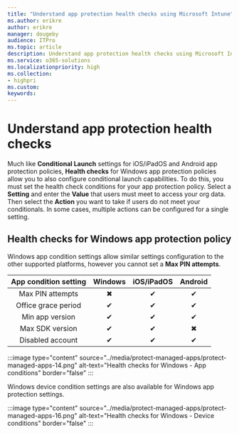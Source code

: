 ```yaml
---
title: "Understand app protection health checks using Microsoft Intune"
ms.author: erikre
author: erikre
manager: dougeby
audience: ITPro
ms.topic: article
description: Understand app protection health checks using Microsoft Intune.
ms.service: o365-solutions
ms.localizationpriority: high
ms.collection:
- highpri
ms.custom:
keywords:
---
```


# Understand app protection health checks

Much like **Conditional Launch** settings for iOS/iPadOS and Android app protection policies, **Health checks** for Windows app protection policies allow you to also configure conditional launch capabilities. To do this, you must set the health check conditions for your app protection policy. Select a **Setting** and enter the **Value** that users must meet to access your org data. Then select the **Action** you want to take if users do not meet your conditionals. In some cases, multiple actions can be configured for a single setting.

## Health checks for Windows app protection policy

Windows app condition settings allow similar settings configuration to the other supported platforms, however you cannot set a **Max PIN attempts**. 

| App   condition setting | Windows | iOS/iPadOS | Android |
|:---:|:---:|:---:|:---:|
| Max PIN attempts | ✖  | ✔ | ✔ |
| Office grace period | ✔ | ✔ | ✔ |
| Min app version | ✔ | ✔ | ✔ |
| Max SDK version | ✔ | ✔ | ✖ |
| Disabled account | ✔ | ✔ | ✔ |

:::image type="content" source="../media/protect-managed-apps/protect-managed-apps-14.png" alt-text="Health checks for Windows - App conditions" border="false" :::

Windows device condition settings are also available for Windows app protection settings.

:::image type="content" source="../media/protect-managed-apps/protect-managed-apps-16.png" alt-text="Health checks for Windows - Device conditions" border="false" :::
